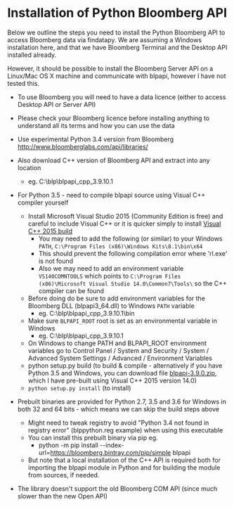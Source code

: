 # Installation of Python Bloomberg API

Below we outline the steps you need to install the Python Bloomberg API to access Bloomberg data via findatapy. We are
assuming a Windows installation here, and that we have Bloomberg Terminal and the Desktop API installed already.

However, it should be possible to install the Bloomberg Server API on a Linux/Mac OS X machine and communicate with blpapi,
however I have not tested this.

* To use Bloomberg you will need to have a data licence (either to access Desktop API or Server API)
* Please check your Bloomberg licence before installing anything to understand all its terms and how you can use the data
* Use experimental Python 3.4 version from Bloomberg http://www.bloomberglabs.com/api/libraries/
* Also download C++ version of Bloomberg API and extract into any location
    * eg. C:\blp\blpapi_cpp_3.9.10.1
* For Python 3.5 - need to compile blpapi source using Visual C++ compiler yourself
    * Install Microsoft Visual Studio 2015 (Community Edition is free) and careful to include Visual C++ or it is quicker simply
    to install [Visual C++ 2015 build](http://landinghub.visualstudio.com/visual-cpp-build-tools)
         * You may need to add the following (or similar) to your Windows `PATH`, `C:\Program Files (x86)\Windows Kits\8.1\bin\x64`
         * This should prevent the following compilation error where 'rl.exe' is not found
         * Also we may need to add an environment variable `VS140COMNTOOLS` which points to
         `C:\Program Files (x86)\Microsoft Visual Studio 14.0\Common7\Tools\` so the C++ compiler can be found
    * Before doing do be sure to add environment variables for the Bloomberg DLL (blpapi3_64.dll) to Windows `PATH` variable
        * eg. C:\blp\blpapi_cpp_3.9.10.1\bin
    * Make sure `BLPAPI_ROOT` root is set as an environmental variable in Windows
        * eg. C:\blp\blpapi_cpp_3.9.10.1
    * On Windows to change PATH and BLPAPI_ROOT environment variables go to Control Panel / System and Security /
    System / Advanced System Settings / Advanced / Environment Variables
    * python setup.py build (to build & compile - alternatively if you have Python 3.5 and Windows, you can download file
    [blpapi-3.9.0.zip](https://github.com/cuemacro/findatapy/blob/master/blpapi-3.9.0.zip), which I have
    pre-built using Visual C++ 2015 version 14.0)
    * `python setup.py install` (to install)
* Prebuilt binaries are provided for Python 2.7, 3.5 and 3.6 for Windows in both 32 and 64 bits - which means we can skip the build steps above
    * Might need to tweak registry to avoid "Python 3.4 not found in registry error" (blppython.reg example) when using this executable
    * You can install this prebuilt binary via pip eg.
        * python -m pip install --index-url=https://bloomberg.bintray.com/pip/simple blpapi
    * But note that a local installation of the C++ API is required both for importing the blpapi module in Python
    and for building the module from sources, if needed.

* The library doesn't support the old Bloomberg COM API (since much slower than the new Open API)

